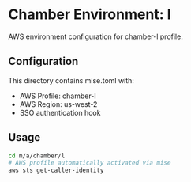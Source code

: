 # Chamber Environment: l

AWS environment configuration for chamber-l profile.

## Configuration

This directory contains mise.toml with:
- AWS Profile: chamber-l
- AWS Region: us-west-2
- SSO authentication hook

## Usage

```bash
cd m/a/chamber/l
# AWS profile automatically activated via mise
aws sts get-caller-identity
```

